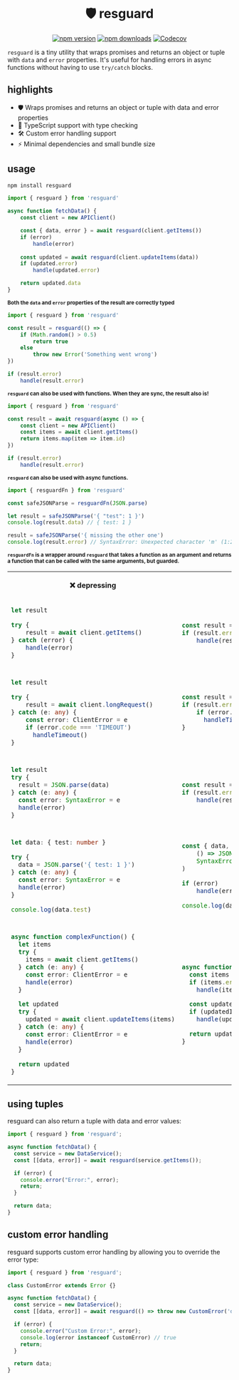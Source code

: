 <div align=center>

# 🛡️ resguard

[![npm version][npm-version-src]][npm-version-href]
[![npm downloads][npm-downloads-src]][npm-downloads-href]
[![Codecov][codecov-src]][codecov-href]

</div>

`resguard` is a tiny utility that wraps promises and returns an object or tuple with `data` and `error` properties. It's useful for handling errors in async functions without having to use `try/catch` blocks.

## highlights

- 🛡 Wraps promises and returns an object or tuple with data and error properties
- 🎯 TypeScript support with type checking
- 🛠️ Custom error handling support
- ⚡ Minimal dependencies and small bundle size

## usage

```bash
npm install resguard
```

```typescript
import { resguard } from 'resguard'

async function fetchData() {
    const client = new APIClient()

    const { data, error } = await resguard(client.getItems())
    if (error) 
        handle(error)
    
    const updated = await resguard(client.updateItems(data))
    if (updated.error) 
        handle(updated.error)

    return updated.data
}
```
<sup><strong>Both the `data` and `error` properties of the result are correctly typed</strong></sup>


```typescript
import { resguard } from 'resguard'

const result = resguard(() => {
    if (Math.random() > 0.5) 
        return true
    else 
        throw new Error('Something went wrong')
})

if (result.error) 
    handle(result.error)
```
<sup><strong>`resguard` can also be used with functions. When they are sync, the result also is!</strong></sup>

```typescript
import { resguard } from 'resguard'

const result = await resguard(async () => {
    const client = new APIClient()
    const items = await client.getItems()
    return items.map(item => item.id)
})

if (result.error) 
    handle(result.error)
```
<sup><strong>`resguard` can also be used with async functions.</strong></sup>

```typescript
import { resguardFn } from 'resguard'

const safeJSONParse = resguardFn(JSON.parse)

let result = safeJSONParse('{ "test": 1 }')
console.log(result.data) // { test: 1 }

result = safeJSONParse('{ missing the other one')
console.log(result.error) // SyntaxError: Unexpected character 'm' (1:2)
```
<sup><strong>`resguardFn` is a wrapper around `resguard` that takes a function as an argument and returns a function that can be called with the same arguments, but guarded.</strong></sup>
<table >
<tr>
<th><p><strong>❌ depressing</strong></p></th>
<th><p><strong>✅ awesome</strong></p></th>
</tr>
<tr>
<td>

```typescript
let result

try {
    result = await client.getItems()
} catch (error) {
    handle(error)
}
```
</td>
<td>

```typescript
const result = await resguard(client.getItems())
if (result.error) 
    handle(result.error)
```

</td>
</tr>
<tr><td></td><td></td></tr>
<tr>
<td>

```typescript
let result

try {
    result = await client.longRequest()
} catch (e: any) {
    const error: ClientError = e
    if (error.code === 'TIMEOUT')
      handleTimeout()
}
```

</td>
<td>

```typescript
const result = await resguard(client.longRequest(), ClientError)
if (result.error) {
    if (error.code === 'TIMEOUT')
      handleTimeout()
}
```

</td>
</tr>

<tr><td></td><td></td></tr>

<tr>
<td>

```typescript
let result
try {
  result = JSON.parse(data)
} catch (e: any) {
  const error: SyntaxError = e
  handle(error)
}
```

</td>
<td>

```typescript
const result = resguard(() => JSON.parse(data), SyntaxError)
if (result.error) 
    handle(result.error)
```

</td>
</tr>

<tr><td></td><td></td></tr>

<tr>
<td>

```typescript
let data: { test: number }

try {
  data = JSON.parse('{ test: 1 }')
} catch (e: any) {
  const error: SyntaxError = e
  handle(error)
}

console.log(data.test)
```

</td>
<td>

```typescript
const { data, error } = resguard<{ test: number}>(
    () => JSON.parse('{ test: 1 }'), 
    SyntaxError
)

if (error) 
    handle(error)

console.log(data.test)
```
</td>
</tr>

<tr><td></td><td></td></tr>

<tr>
<td>

```typescript
async function complexFunction() {
  let items
  try {
    items = await client.getItems()
  } catch (e: any) {
    const error: ClientError = e
    handle(error)
  }

  let updated
  try {
    updated = await client.updateItems(items)
  } catch (e: any) {
    const error: ClientError = e
    handle(error)
  }

  return updated
}
```

</td>
<td>

```typescript
async function complexFunction() {
  const items = await resguard(client.getItems(), ClientError)
  if (items.error) 
    handle(items.error)

  const updatedItems = await resguard(client.updateItems(items), ClientError)
  if (updatedItems.error) 
    handle(updatedItems.error)

  return updatedItems.data
}
```

</td>
</tr>

</table>


## using tuples

resguard can also return a tuple with data and error values:

```javascript
import { resguard } from 'resguard';

async function fetchData() {
  const service = new DataService();
  const [[data, error]] = await resguard(service.getItems());

  if (error) {
    console.error("Error:", error);
    return;
  }

  return data;
}
```

## custom error handling

resguard supports custom error handling by allowing you to override the error type:

```javascript
import { resguard } from 'resguard';

class CustomError extends Error {}

async function fetchData() {
  const service = new DataService();
  const [[data, error]] = await resguard(() => throw new CustomError('damn!'), CustomError);

  if (error) {
    console.error("Custom Error:", error);
    console.log(error instanceof CustomError) // true
    return;
  }

  return data;
}
```


[npm-version-src]: https://img.shields.io/npm/v/resguard?style=flat&colorA=18181B&colorB=F0DB4F
[npm-version-href]: https://npmjs.com/package/resguard
[npm-downloads-src]: https://img.shields.io/npm/dm/resguard?style=flat&colorA=18181B&colorB=F0DB4F
[npm-downloads-href]: https://npmjs.com/package/resguard
[codecov-src]: https://img.shields.io/codecov/c/gh/henrycunh/resguard/main?style=flat&colorA=18181B&colorB=F0DB4F
[codecov-href]: https://codecov.io/gh/henrycunh/resguard